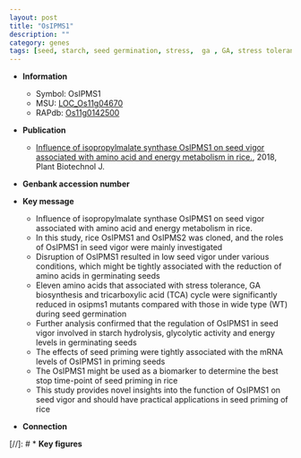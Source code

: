 ```yaml
---
layout: post
title: "OsIPMS1"
description: ""
category: genes
tags: [seed, starch, seed germination, stress,  ga , GA, stress tolerance, GA biosynthesis]
---
```


* **Information**  
    + Symbol: OsIPMS1  
    + MSU: [LOC_Os11g04670](http://rice.plantbiology.msu.edu/cgi-bin/ORF_infopage.cgi?orf=LOC_Os11g04670)  
    + RAPdb: [Os11g0142500](http://rapdb.dna.affrc.go.jp/viewer/gbrowse_details/irgsp1?name=Os11g0142500)  

* **Publication**  
    + [Influence of isopropylmalate synthase OsIPMS1 on seed vigor associated with amino acid and energy metabolism in rice.](http://www.ncbi.nlm.nih.gov/pubmed?term=Influence+of+isopropylmalate+synthase+OsIPMS1+on+seed+vigor+associated+with+amino+acid+and+energy+metabolism+in+rice.%5BTitle%5D), 2018, Plant Biotechnol J.

* **Genbank accession number**  

* **Key message**  
    + Influence of isopropylmalate synthase OsIPMS1 on seed vigor associated with amino acid and energy metabolism in rice.
    + In this study, rice OsIPMS1 and OsIPMS2 was cloned, and the roles of OsIPMS1 in seed vigor were mainly investigated
    + Disruption of OsIPMS1 resulted in low seed vigor under various conditions, which might be tightly associated with the reduction of amino acids in germinating seeds
    + Eleven amino acids that associated with stress tolerance, GA biosynthesis and tricarboxylic acid (TCA) cycle were significantly reduced in osipms1 mutants compared with those in wide type (WT) during seed germination
    + Further analysis confirmed that the regulation of OsIPMS1 in seed vigor involved in starch hydrolysis, glycolytic activity and energy levels in germinating seeds
    + The effects of seed priming were tightly associated with the mRNA levels of OsIPMS1 in priming seeds
    + The OsIPMS1 might be used as a biomarker to determine the best stop time-point of seed priming in rice
    + This study provides novel insights into the function of OsIPMS1 on seed vigor and should have practical applications in seed priming of rice

* **Connection**  

[//]: # * **Key figures**  


